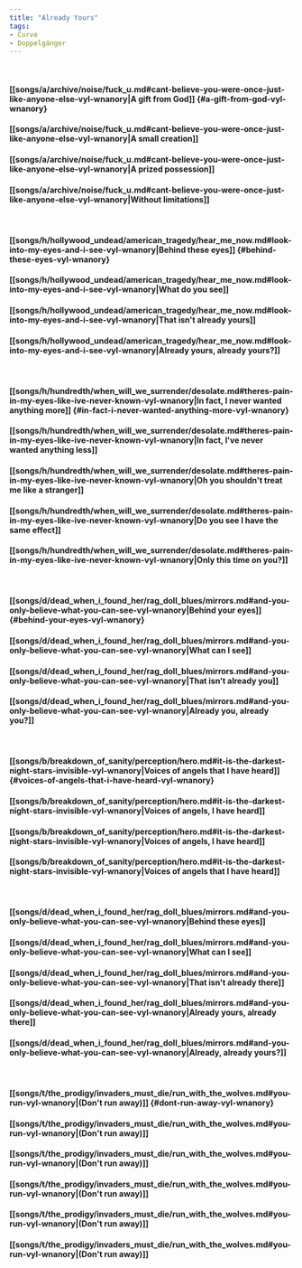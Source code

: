 ```yaml
---
title: "Already Yours"
tags:
- Curve
- Doppelgänger
---
```

&nbsp;
#### [[songs/a/archive/noise/fuck_u.md#cant-believe-you-were-once-just-like-anyone-else-vyl-wnanory|A gift from God]] {#a-gift-from-god-vyl-wnanory}
#### [[songs/a/archive/noise/fuck_u.md#cant-believe-you-were-once-just-like-anyone-else-vyl-wnanory|A small creation]]
#### [[songs/a/archive/noise/fuck_u.md#cant-believe-you-were-once-just-like-anyone-else-vyl-wnanory|A prized possession]]
#### [[songs/a/archive/noise/fuck_u.md#cant-believe-you-were-once-just-like-anyone-else-vyl-wnanory|Without limitations]]
&nbsp;
#### [[songs/h/hollywood_undead/american_tragedy/hear_me_now.md#look-into-my-eyes-and-i-see-vyl-wnanory|Behind these eyes]] {#behind-these-eyes-vyl-wnanory}
#### [[songs/h/hollywood_undead/american_tragedy/hear_me_now.md#look-into-my-eyes-and-i-see-vyl-wnanory|What do you see]]
#### [[songs/h/hollywood_undead/american_tragedy/hear_me_now.md#look-into-my-eyes-and-i-see-vyl-wnanory|That isn't already yours]]
#### [[songs/h/hollywood_undead/american_tragedy/hear_me_now.md#look-into-my-eyes-and-i-see-vyl-wnanory|Already yours, already yours?]]
&nbsp;
#### [[songs/h/hundredth/when_will_we_surrender/desolate.md#theres-pain-in-my-eyes-like-ive-never-known-vyl-wnanory|In fact, I never wanted anything more]] {#in-fact-i-never-wanted-anything-more-vyl-wnanory}
#### [[songs/h/hundredth/when_will_we_surrender/desolate.md#theres-pain-in-my-eyes-like-ive-never-known-vyl-wnanory|In fact, I've never wanted anything less]]
#### [[songs/h/hundredth/when_will_we_surrender/desolate.md#theres-pain-in-my-eyes-like-ive-never-known-vyl-wnanory|Oh you shouldn't treat me like a stranger]]
#### [[songs/h/hundredth/when_will_we_surrender/desolate.md#theres-pain-in-my-eyes-like-ive-never-known-vyl-wnanory|Do you see I have the same effect]]
#### [[songs/h/hundredth/when_will_we_surrender/desolate.md#theres-pain-in-my-eyes-like-ive-never-known-vyl-wnanory|Only this time on you?]]
&nbsp;
#### [[songs/d/dead_when_i_found_her/rag_doll_blues/mirrors.md#and-you-only-believe-what-you-can-see-vyl-wnanory|Behind your eyes]] {#behind-your-eyes-vyl-wnanory}
#### [[songs/d/dead_when_i_found_her/rag_doll_blues/mirrors.md#and-you-only-believe-what-you-can-see-vyl-wnanory|What can I see]]
#### [[songs/d/dead_when_i_found_her/rag_doll_blues/mirrors.md#and-you-only-believe-what-you-can-see-vyl-wnanory|That isn't already you]]
#### [[songs/d/dead_when_i_found_her/rag_doll_blues/mirrors.md#and-you-only-believe-what-you-can-see-vyl-wnanory|Already you, already you?]]
&nbsp;
#### [[songs/b/breakdown_of_sanity/perception/hero.md#it-is-the-darkest-night-stars-invisible-vyl-wnanory|Voices of angels that I have heard]] {#voices-of-angels-that-i-have-heard-vyl-wnanory}
#### [[songs/b/breakdown_of_sanity/perception/hero.md#it-is-the-darkest-night-stars-invisible-vyl-wnanory|Voices of angels, I have heard]]
#### [[songs/b/breakdown_of_sanity/perception/hero.md#it-is-the-darkest-night-stars-invisible-vyl-wnanory|Voices of angels, I have heard]]
#### [[songs/b/breakdown_of_sanity/perception/hero.md#it-is-the-darkest-night-stars-invisible-vyl-wnanory|Voices of angels that I have heard]]
&nbsp;
#### [[songs/d/dead_when_i_found_her/rag_doll_blues/mirrors.md#and-you-only-believe-what-you-can-see-vyl-wnanory|Behind these eyes]]
#### [[songs/d/dead_when_i_found_her/rag_doll_blues/mirrors.md#and-you-only-believe-what-you-can-see-vyl-wnanory|What can I see]]
#### [[songs/d/dead_when_i_found_her/rag_doll_blues/mirrors.md#and-you-only-believe-what-you-can-see-vyl-wnanory|That isn't already there]]
#### [[songs/d/dead_when_i_found_her/rag_doll_blues/mirrors.md#and-you-only-believe-what-you-can-see-vyl-wnanory|Already yours, already there]]
#### [[songs/d/dead_when_i_found_her/rag_doll_blues/mirrors.md#and-you-only-believe-what-you-can-see-vyl-wnanory|Already, already yours?]]
&nbsp;
#### [[songs/t/the_prodigy/invaders_must_die/run_with_the_wolves.md#you-run-vyl-wnanory|(Don't run away)]] {#dont-run-away-vyl-wnanory}
#### [[songs/t/the_prodigy/invaders_must_die/run_with_the_wolves.md#you-run-vyl-wnanory|(Don't run away)]]
#### [[songs/t/the_prodigy/invaders_must_die/run_with_the_wolves.md#you-run-vyl-wnanory|(Don't run away)]]
#### [[songs/t/the_prodigy/invaders_must_die/run_with_the_wolves.md#you-run-vyl-wnanory|(Don't run away)]]
#### [[songs/t/the_prodigy/invaders_must_die/run_with_the_wolves.md#you-run-vyl-wnanory|(Don't run away)]]
#### [[songs/t/the_prodigy/invaders_must_die/run_with_the_wolves.md#you-run-vyl-wnanory|(Don't run away)]]
